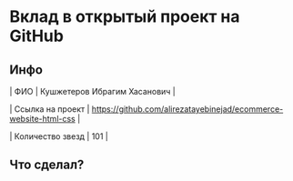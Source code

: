 # Вклад в открытый проект на GitHub 

## Инфо

| ФИО | Кушжетеров Ибрагим Хасанович | 

| Ссылка на проект | https://github.com/alirezatayebinejad/ecommerce-website-html-css | 

| Количество звезд | 101 | 




## Что сделал?

